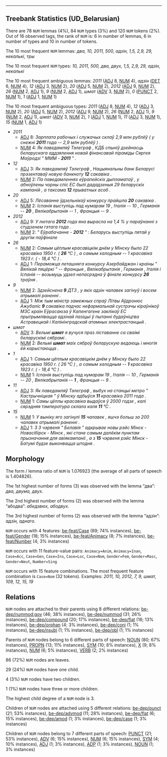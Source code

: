

--------------------------------------------------------------------------------

## Treebank Statistics (UD_Belarusian)

There are 78 `NUM` lemmas (4%), 84 `NUM` types (3%) and 120 `NUM` tokens (2%).
Out of 16 observed tags, the rank of `NUM` is: 6 in number of lemmas, 6 in number of types and 10 in number of tokens.

The 10 most frequent `NUM` lemmas: <em>два, 10, 2011, 500, адзін, 1,5, 2,9, 29, некалькі, тры</em>

The 10 most frequent `NUM` types:  <em>10, 2011, 500, два, двух, 1,5, 2,9, 29, адзін, некалькі</em>

The 10 most frequent ambiguous lemmas: <em>2011</em> ([ADJ]() 8, [NUM]() 4), <em>адзін</em> ([DET]() 6, [NUM]() 4), <em>12</em> ([ADJ]() 3, [NUM]() 2), <em>20</em> ([ADJ]() 5, [NUM]() 2), <em>2012</em> ([ADJ]() 9, [NUM]() 2), <em>26</em> ([NUM]() 2, [ADJ]() 1), <em>9</em> ([NUM]() 2, [ADJ]() 1), <em>шмат</em> ([ADV]() 3, [NUM]() 2), <em>0</em> ([PUNCT]() 2, [NUM]() 1), <em>1</em> ([ADJ]() 1, [NUM]() 1)

The 10 most frequent ambiguous types:  <em>2011</em> ([ADJ]() 8, [NUM]() 4), <em>12</em> ([ADJ]() 3, [NUM]() 2), <em>20</em> ([ADJ]() 5, [NUM]() 2), <em>2012</em> ([ADJ]() 9, [NUM]() 2), <em>26</em> ([NUM]() 2, [ADJ]() 1), <em>9</em> ([NUM]() 2, [ADJ]() 1), <em>шмат</em> ([ADV]() 3, [NUM]() 2), <em>1</em> ([ADJ]() 1, [NUM]() 1), <em>11</em> ([ADJ]() 3, [NUM]() 1), <em>15</em> ([NUM]() 1, [ADJ]() 1)


* <em>2011</em>
  * [ADJ]() 8: <em>Зарплата рабочых і служачых склаў 2,9 млн рублёў ( у снежні <b>2011</b> года -- 2,9 млн рублёў ) .</em>
  * [NUM]() 4: <em>Як паведамляў Тэлеграф , КДБ спыніў дзейнасць беларускага аддзялення новай фінансавай піраміды Сяргея Маўродзі " МММ - <b>2011</b> " .</em>
* <em>12</em>
  * [ADJ]() 3: <em>Як паведамляў Тэлеграф , Нацыянальны банк Беларусі прэзентаваў новую банкноту <b>12</b> сакавіка .</em>
  * [NUM]() 2: <em>Па паведамленнях еўрапейскіх дыпламатаў , у абноўлены чорны спіс ЕС былі дададзеныя 29 беларускіх кампаній , а таксама <b>12</b> прыватных асоб .</em>
* <em>20</em>
  * [ADJ]() 5: <em>Лёсаванне ўдзельнікаў конкурсу прайшла <b>20</b> сакавіка .</em>
  * [NUM]() 2: <em>Іспанія выступіць пад нумарам 19 , Італія -- 10 , Германія -- <b>20</b> , Вялікабрытанія -- 1 , Францыя -- 9 .</em>
* <em>2012</em>
  * [ADJ]() 9: <em>У лютага <b>2012</b> года яна вырасла на 1,4 % у параўнанні з студзенем гэтага года .</em>
  * [NUM]() 2: <em>" Еўрабачанне - <b>2012</b> " : Беларусь выступіць пятай у другім паўфінале</em>
* <em>26</em>
  * [NUM]() 2: <em>Самым цёплым красавіцкім днём у Мінску было 22 красавіка 1950 г. ( <b>26</b> °С ) , а самым халодным -- 1 красавіка 1923 г. ( - 18,4 °С ) .</em>
  * [ADJ]() 1: <em>Пераможца леташняга конкурсу Азербайджан і краіны " Вялікай пяцёркі " -- Францыя , Вялікабрытанія , Германія , Італія і Іспанія -- возьмуць удзел непасрэдна ў фінале конкурсу <b>26</b> траўня .</em>
* <em>9</em>
  * [NUM]() 2: <em>Здзейснена <b>9</b> ДТЗ , у якіх адзін чалавек загінуў і восем атрымалі раненні .</em>
  * [ADJ]() 1: <em>Між тым міністр замежных спраў Літвы Аўдронюс Ажубаліс <b>9</b> сакавіка падчас нефармальнай сустрэчы кіраўнікоў МЗС краін Еўрасаюза ў Капенгагене заклікаў ЕС прытрымлівацца адзінай пазіцыі ў пытанні будаўніцтва Астравецкай і Калінінградскай атамных электрастанцый .</em>
* <em>шмат</em>
  * [ADV]() 3: <em>Вельмі <b>шмат</b> я вучуся праз ліставанне са сваімі беларускімі сябрамі .</em>
  * [NUM]() 2: <em>Вельмі <b>шмат</b> маіх сяброў беларускую ведаюць і многія ёй карыстаюцца .</em>
* <em>1</em>
  * [ADJ]() 1: <em>Самым цёплым красавіцкім днём у Мінску было 22 красавіка 1950 г. ( 26 °С ) , а самым халодным -- <b>1</b> красавіка 1923 г. ( - 18,4 °С ) .</em>
  * [NUM]() 1: <em>Іспанія выступіць пад нумарам 19 , Італія -- 10 , Германія -- 20 , Вялікабрытанія -- <b>1</b> , Францыя -- 9 .</em>
* <em>11</em>
  * [ADJ]() 3: <em>Як паведамляў Тэлеграф , выбух на станцыі метро " Кастрычніцкая " ў Мінску адбыўся <b>11</b> красавіка 2011 года .</em>
  * [NUM]() 1: <em>Самы цёплы красавіка выдаўся ў 2000 годзе , калі сярэдняя тэмпература склала каля <b>11</b> °С .</em>
* <em>15</em>
  * [NUM]() 1: <em>У выніку яго загінулі <b>15</b> чалавек , яшчэ больш за 200 чалавек атрымалі раненні .</em>
  * [ADJ]() 1: <em>З 3 чэрвеня " Белавія " адкрывае новы рэйс Мінск - Новасібірск - Мінск , які стане самым далёкім пунктам прызначэння для авіякампаніі , а з <b>15</b> чэрвеня рэйс Мінск - Батумі будзе выконвацца штодня .</em>

## Morphology

The form / lemma ratio of `NUM` is 1.076923 (the average of all parts of speech is 1.404826).

The 1st highest number of forms (3) was observed with the lemma “два”: <em>два, двума, двух</em>.

The 2nd highest number of forms (2) was observed with the lemma “абодва”: <em>абедзвюх, абодвух</em>.

The 3rd highest number of forms (2) was observed with the lemma “адзін”: <em>адзін, аднаго</em>.

`NUM` occurs with 4 features: [be-feat/Case]() (89; 74% instances), [be-feat/Gender]() (18; 15% instances), [be-feat/Animacy]() (8; 7% instances), [be-feat/Number]() (4; 3% instances)

`NUM` occurs with 11 feature-value pairs: `Animacy=Anim`, `Animacy=Inan`, `Case=Acc`, `Case=Gen`, `Case=Ins`, `Case=Loc`, `Case=Nom`, `Gender=Fem`, `Gender=Masc`, `Gender=Neut`, `Number=Sing`

`NUM` occurs with 15 feature combinations.
The most frequent feature combination is `Case=Nom` (32 tokens).
Examples: <em>2011, 10, 2012, 7, 9, шмат, 109, 12, 15, 19</em>


## Relations

`NUM` nodes are attached to their parents using 8 different relations: [be-dep/nummod:gov]() (46; 38% instances), [be-dep/nummod]() (31; 26% instances), [be-dep/compound]() (20; 17% instances), [be-dep/flat]() (16; 13% instances), [be-dep/orphan]() (4; 3% instances), [be-dep/conj]() (1; 1% instances), [be-dep/nsubj]() (1; 1% instances), [be-dep/obl]() (1; 1% instances)

Parents of `NUM` nodes belong to 6 different parts of speech: [NOUN]() (80; 67% instances), [PROPN]() (13; 11% instances), [SYM]() (10; 8% instances), [X]() (9; 8% instances), [NUM]() (6; 5% instances), [VERB]() (2; 2% instances)

86 (72%) `NUM` nodes are leaves.

29 (24%) `NUM` nodes have one child.

4 (3%) `NUM` nodes have two children.

1 (1%) `NUM` nodes have three or more children.

The highest child degree of a `NUM` node is 3.

Children of `NUM` nodes are attached using 5 different relations: [be-dep/punct]() (21; 53% instances), [be-dep/advmod]() (11; 28% instances), [be-dep/flat]() (6; 15% instances), [be-dep/amod]() (1; 3% instances), [be-dep/case]() (1; 3% instances)

Children of `NUM` nodes belong to 7 different parts of speech: [PUNCT]() (21; 53% instances), [ADV]() (6; 15% instances), [NUM]() (6; 15% instances), [SYM]() (4; 10% instances), [ADJ]() (1; 3% instances), [ADP]() (1; 3% instances), [NOUN]() (1; 3% instances)

